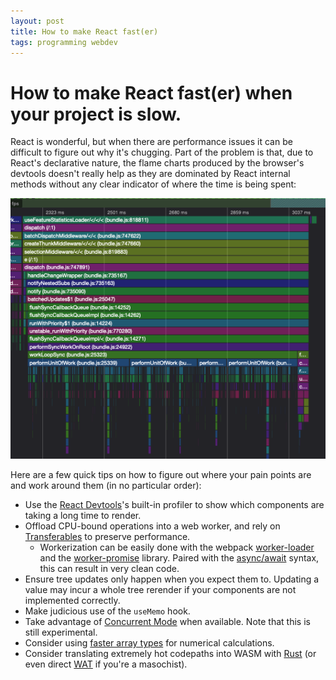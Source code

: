 ```yaml
---
layout: post
title: How to make React fast(er)
tags: programming webdev
---
```


# How to make React fast(er) when your project is slow.

React is wonderful, but when there are performance issues it can be difficult to
figure out why it's chugging. Part of the problem is that, due to React's
declarative nature, the flame charts produced by the browser's devtools doesn't
really help as they are dominated by React internal methods without any clear
indicator of where the time is being spent:

![unhelpful react flame](/img/unhelpful_react_flame.png)

Here are a few quick tips on how to figure out where your pain points are and
work around them (in no particular order):

 - Use the [React Devtools](https://addons.mozilla.org/en-US/firefox/addon/react-devtools/)'s
   built-in profiler to show which components are taking a long time to render.
 - Offload CPU-bound operations into a web worker, and rely on [Transferables](https://developer.mozilla.org/en-US/docs/Web/API/Transferable)
   to preserve performance.
    - Workerization can be easily done with the webpack [worker-loader](https://npm.im/worker-loader)
      and the [worker-promise](https://www.npmjs.com/package/promise-worker) library.
      Paired with the [async/await](https://developer.mozilla.org/en-US/docs/Web/JavaScript/Reference/Statements/async_function)
      syntax, this can result in very clean code.
 - Ensure tree updates only happen when you expect them to. Updating a value
   may incur a whole tree rerender if your components are not implemented
   correctly.
 - Make judicious use of the `useMemo` hook.
 - Take advantage of [Concurrent Mode](https://reactjs.org/docs/concurrent-mode-intro.html)
   when available. Note that this is still experimental.
 - Consider using [faster array types](https://developer.mozilla.org/en-US/docs/Web/JavaScript/Typed_arrays)
   for numerical calculations.
 - Consider translating extremely hot codepaths into WASM with [Rust](https://rust-lang.org)
   (or even  direct [WAT](https://developer.mozilla.org/en-US/docs/WebAssembly/Understanding_the_text_format)
   if you're a masochist).
